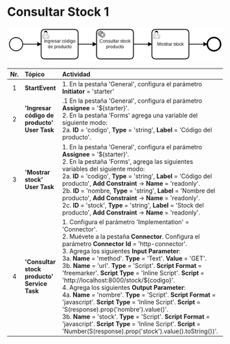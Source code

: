 # Consultar Stock 1

![BPMN Diagram](process.png)

|   Nr. | Tópico                            | Actividad                                                                                                                                                                                                                                                                                                                                                                                                                                                                                   |
| :---: | :---                              | :---                                                                                                                                                                                                                                                                                                                                                                                                                                                                                        |
|     1 | **StartEvent**                    | 1. En la pestaña 'General', configura el parámetro **Initiator** = 'starter'                                                                                                                                                                                                                                                                                                                                                                                                                |
|     2 | **'Ingresar código de producto' User Task** | .1 En la pestaña 'General', configura el parámetro **Assignee** = '${starter}'.<br>2. En la pestaña 'Forms' agrega una variable del siguiente modo:<br>2a. **ID** = 'codigo', **Type** = 'string', **Label** = 'Código del producto'.                                                                                                                                                                                                                              |
|     3 | **'Mostrar stock' User Task** | 1. En la pestaña 'General', configura el parámetro **Assignee** = '${starter}'.<br>2. En la pestaña 'Forms', agrega las siguientes variables del siguiente modo:<br>2a. **ID** = 'codigo', **Type** = 'string', **Label** = 'Código del producto', **Add Constraint** -> **Name** = 'readonly'.<br>2b. **ID** = 'nombre, **Type** = 'string', **Label** = 'Nombre del producto', **Add Constraint** -> **Name** = 'readonly'.<br>2c. **ID** = 'stock', **Type** = 'string', **Label** = 'Stock del producto', **Add Constraint** -> **Name** = 'readonly'.<br>                                                                                                                                                                      |
|     4 | **'Consultar stock producto' Service Task** | 1. Configura el parámetro 'Implementation' = 'Connector'. <br> 2. Muévete a la pestaña **Connector**. Configura el parámetro **Connector Id** = 'http-connector'.<br> 3. Agrega los siguientes **Input Parameter**:<br> 3a. **Name** = 'method'. **Type** = 'Text'. **Value** = 'GET'. <br> 3b. **Name** = 'url'. **Type** = 'Script'. **Script Format** = 'freemarker'. **Script Type** = 'Inline Script'. **Script** = 'http://localhost:8000/stock/${codigo}'. <br>4. Agrega los siguientes **Output Parameter**:<br> 4a. **Name** = 'nombre'. **Type** = 'Script'. **Script Format** = 'javascript'. **Script Type** = 'Inline Script'. **Script** = 'S(response).prop('nombre').value()'. <br> 3b. **Name** = 'stock'. **Type** = 'Script'. **Script Format** = 'javascript'. **Script Type** = 'Inline Script'. **Script** = 'Number(S(response).prop('stock').value().toString())'.                                                                                                                                                                                                |
